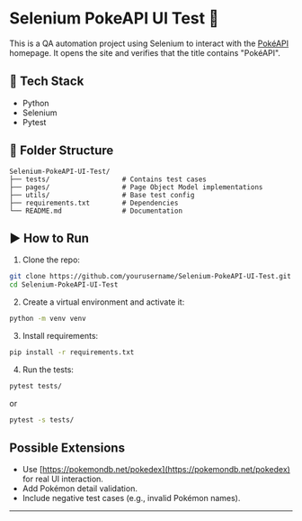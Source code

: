 # Selenium PokeAPI UI Test 🧪

This is a QA automation project using Selenium to interact with the [PokéAPI](https://pokeapi.co/) homepage. It opens the site and verifies that the title contains "PokéAPI".

## 🔧 Tech Stack

- Python
- Selenium
- Pytest

## 📁 Folder Structure

```
Selenium-PokeAPI-UI-Test/
├── tests/                  # Contains test cases
├── pages/                  # Page Object Model implementations
├── utils/                  # Base test config
├── requirements.txt        # Dependencies
└── README.md               # Documentation
```

## ▶️ How to Run

1. Clone the repo:
```bash
git clone https://github.com/yourusername/Selenium-PokeAPI-UI-Test.git
cd Selenium-PokeAPI-UI-Test
```

2. Create a virtual environment and activate it:
```bash
python -m venv venv
```

3. Install requirements:
```bash
pip install -r requirements.txt
```

4. Run the tests:
```bash
pytest tests/
```
or  
```bash
pytest -s tests/
```

##  Possible Extensions

- Use [https://pokemondb.net/pokedex](https://pokemondb.net/pokedex) for real UI interaction.
- Add Pokémon detail validation.
- Include negative test cases (e.g., invalid Pokémon names).

---
